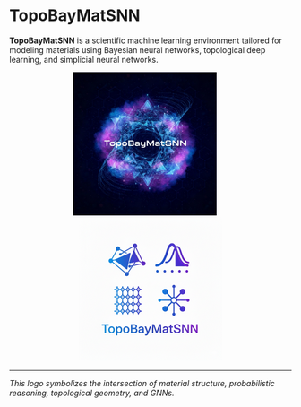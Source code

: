 # TopoBayMatSNN

**TopoBayMatSNN** is a scientific machine learning environment tailored for modeling materials using Bayesian neural networks, topological deep learning, and simplicial neural networks.

<div align="center">
  <img width="256" height="256" alt="Logo-1" src="Logo/Logo-1.png" style="margin-right: 20px;" />
  <img width="256" height="256" alt="Logo-2" src="Logo/Logo-2.png" />
</div>

---
*This logo symbolizes the intersection of material structure, probabilistic reasoning, topological geometry, and GNNs.*
